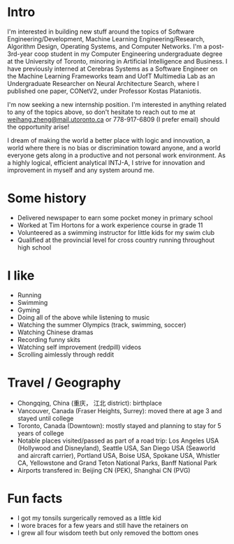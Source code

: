
# Intro

I'm interested in building new stuff around the topics of Software Engineering/Development, Machine Learning Engineering/Research, Algorithm Design, Operating Systems, and Computer Networks. I'm a post-3rd-year coop student in my Computer Engineering undergraduate degree at the University of Toronto, minoring in Artificial Intelligence and Business. I have previously interned at Cerebras Systems as a Software Engineer on the Machine Learning Frameworks team and UofT Multimedia Lab as an Undergraduate Researcher on Neural Architecture Search, where I published one paper, CONetV2, under Professor Kostas Plataniotis.
 
I'm now seeking a new internship position. I'm interested in anything related to any of the topics above, so don't hesitate to reach out to me at weihang.zheng@mail.utoronto.ca or 778-917-6809 (I prefer email) should the opportunity arise!
 
I dream of making the world a better place with logic and innovation, a world where there is no bias or discrimination toward anyone, and a world everyone gets along in a productive and not personal work environment. As a highly logical, efficient analytical INTJ-A, I strive for innovation and improvement in myself and any system around me.

# Some history

- Delivered newspaper to earn some pocket money in primary school
- Worked at Tim Hortons for a work experience course in grade 11
- Volunteered as a swimming instructor for little kids for my swim club
- Qualified at the provincial level for cross country running throughout high school

# I like

- Running
- Swimming
- Gyming
- Doing all of the above while listening to music 
- Watching the summer Olympics (track, swimming, soccer)
- Watching Chinese dramas 
- Recording funny skits
- Watching self improvement (redpill) videos
- Scrolling aimlessly through reddit

# Travel / Geography

- Chongqing, China (重庆， 江北 district): birthplace
- Vancouver, Canada (Fraser Heights, Surrey): moved there at age 3 and stayed until college
- Toronto, Canada (Downtown): mostly stayed and planning to stay for 5 years of college
- Notable places visited/passed as part of a road trip: Los Angeles USA (Hollywood and Disneyland), Seattle USA, San Diego USA (Seaworld and aircraft carrier), Portland USA, Boise USA, Spokane USA, Whistler CA, Yellowstone and Grand Teton National Parks, Banff National Park 
- Airports transfered in: Beijing CN (PEK), Shanghai CN (PVG)

# Fun facts

- I got my tonsils surgerically removed as a little kid
- I wore braces for a few years and still have the retainers on
- I grew all four wisdom teeth but only removed the bottom ones
